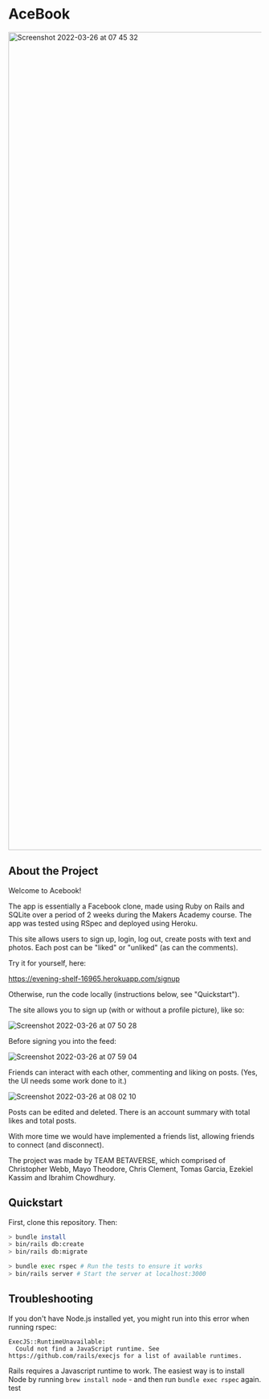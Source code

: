 # AceBook

<img width="1625" alt="Screenshot 2022-03-26 at 07 45 32" src="https://user-images.githubusercontent.com/90918377/160230069-ee1e14af-e4f9-4d6e-bf4b-13278beef153.png">

## About the Project

Welcome to Acebook!

The app is essentially a Facebook clone, made using Ruby on Rails and SQLite over a period of 2 weeks during the Makers Academy course. The app was tested using RSpec and deployed using Heroku.

This site allows users to sign up, login, log out, create posts with text and photos. Each post can be "liked" or "unliked" (as can the comments).

Try it for yourself, here:

https://evening-shelf-16965.herokuapp.com/signup

Otherwise, run the code locally (instructions below, see "Quickstart").

The site allows you to sign up (with or without a profile picture), like so:

![Screenshot 2022-03-26 at 07 50 28](https://user-images.githubusercontent.com/90918377/160230243-b3c727eb-1d38-48c9-82e8-a299ad8c73c1.png)

Before signing you into the feed:

![Screenshot 2022-03-26 at 07 59 04](https://user-images.githubusercontent.com/90918377/160230517-66fbd50f-0379-43a7-bae6-ff3081ce7e88.png)

Friends can interact with each other, commenting and liking on posts. (Yes, the UI needs some work done to it.)

![Screenshot 2022-03-26 at 08 02 10](https://user-images.githubusercontent.com/90918377/160230610-6ff666c1-8cf5-48f7-af78-684a3c64780c.png)

Posts can be edited and deleted. There is an account summary with total likes and total posts.

With more time we would have implemented a friends list, allowing friends to connect (and disconnect).

The project was made by TEAM BETAVERSE, which comprised of Christopher Webb, Mayo Theodore, Chris Clement, Tomas Garcia, Ezekiel Kassim and Ibrahim Chowdhury.

## Quickstart

First, clone this repository. Then:

```bash
> bundle install
> bin/rails db:create
> bin/rails db:migrate

> bundle exec rspec # Run the tests to ensure it works
> bin/rails server # Start the server at localhost:3000
```

## Troubleshooting

If you don't have Node.js installed yet, you might run into this error when running rspec:

```
ExecJS::RuntimeUnavailable:
  Could not find a JavaScript runtime. See https://github.com/rails/execjs for a list of available runtimes.
```

Rails requires a Javascript runtime to work. The easiest way is to install Node by running `brew install node` - and then run `bundle exec rspec` again.
test
